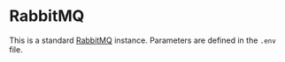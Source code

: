 # RabbitMQ

This is a standard [RabbitMQ](https://www.rabbitmq.com/) instance.
Parameters are defined in the ``.env`` file.